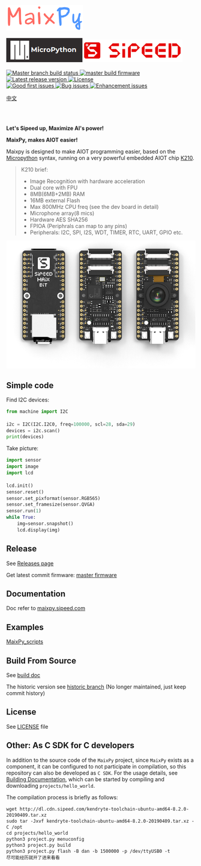 <img width=205 src="assets/image/maixpy.png">

<br />
<br />


<div class="title_pic">
    <img src="assets/image/micropython.png"><img src="assets/image/icon_sipeed2.png"  height="60">
</div>

<br />

<a href="https://travis-ci.org/sipeed/MaixPy">
    <img src="https://travis-ci.org/sipeed/MaixPy.svg?branch=master" alt="Master branch build status" />
</a>
<a href="http://dl.sipeed.com/MAIX/MaixPy/release/master/">
    <img src="https://img.shields.io/badge/build-master-ff69b4.svg" alt="master build firmware" />
</a>
<a href="https://github.com/sipeed/MaixPy/releases">
    <img src="https://img.shields.io/github/release/sipeed/maixpy.svg" alt="Latest release version" />
</a>
<a href="https://github.com/sipeed/MaixPy/blob/master/LICENSE.md">
    <img src="https://img.shields.io/badge/license-Apache%20v2.0-orange.svg" alt="License" />
</a>

<br />

<a href="https://github.com/sipeed/MaixPy/issues?utf8=%E2%9C%93&q=is%3Aissue+label%3A%22good+first+issue%22">
    <img src="https://img.shields.io/github/issues/sipeed/maixpy/good%20first%20issue.svg" alt="Good first issues" />
</a>
<a href="https://github.com/sipeed/MaixPy/issues?q=is%3Aopen+is%3Aissue+label%3Abug">
    <img src="https://img.shields.io/github/issues/sipeed/maixpy/bug.svg" alt="Bug issues" />
</a>
<a href="https://github.com/sipeed/MaixPy/issues?q=is%3Aissue+is%3Aopen+label%3Aenhancement">
    <img src="https://img.shields.io/github/issues/sipeed/maixpy/enhancement.svg" alt="Enhancement issues" />
</a>



<br />

[中文](README_ZH.md)

<br />
<br />

**Let's Sipeed up, Maximize AI's power!**

**MaixPy, makes AIOT easier!**

Maixpy is designed to make AIOT programming easier, based on the [Micropython](http://www.micropython.org) syntax, running on a very powerful embedded AIOT chip [K210](https://kendryte.com).
> K210 brief: 
> * Image Recognition with hardware acceleration
> * Dual core with FPU
> * 8MB(6MB+2MB) RAM
> * 16MB external Flash
> * Max 800MHz CPU freq (see the dev board in detail)
> * Microphone array(8 mics)
> * Hardware AES SHA256
> * FPIOA (Periphrals can map to any pins)
> * Peripherals: I2C, SPI, I2S, WDT, TIMER, RTC, UART, GPIO etc.

![](assets/image/maix_bit.png)

## Simple code

Find I2C devices:

```python
from machine import I2C

i2c = I2C(I2C.I2C0, freq=100000, scl=28, sda=29)
devices = i2c.scan()
print(devices)
```

Take picture:

```python
import sensor
import image
import lcd

lcd.init()
sensor.reset()
sensor.set_pixformat(sensor.RGB565)
sensor.set_framesize(sensor.QVGA)
sensor.run(1)
while True:
    img=sensor.snapshot()
    lcd.display(img)
```

## Release

See [Releases page](https://github.com/sipeed/MaixPy/releases)

Get latest commit firmware: [master firmware](http://dl.sipeed.com/MAIX/MaixPy/release/master/)

## Documentation

Doc refer to [maixpy.sipeed.com](https://maixpy.sipeed.com)

## Examples

[MaixPy_scripts](https://github.com/sipeed/MaixPy_scripts)

## Build From Source

See [build doc](build.md)

The historic version see [historic branch](https://github.com/sipeed/MaixPy/tree/historic) (No longer maintained, just keep commit history)

## License

See [LICENSE](LICENSE.md) file


## Other: As C SDK for C developers


In addition to the source code of the `MaixPy` project, since `MaixPy` exists as a component, it can be configured to not participate in compilation, so this repository can also be developed as `C SDK`. For the usage details, see [Building Documentation](build.md), which can be started by compiling and downloading `projects/hello_world`.

The compilation process is briefly as follows:

```
wget http://dl.cdn.sipeed.com/kendryte-toolchain-ubuntu-amd64-8.2.0-20190409.tar.xz
sudo tar -Jxvf kendryte-toolchain-ubuntu-amd64-8.2.0-20190409.tar.xz -C /opt
cd projects/hello_world
python3 project.py menuconfig
python3 project.py build
python3 project.py flash -B dan -b 1500000 -p /dev/ttyUSB0 -t
尽可能经历就开了进来看看
```


